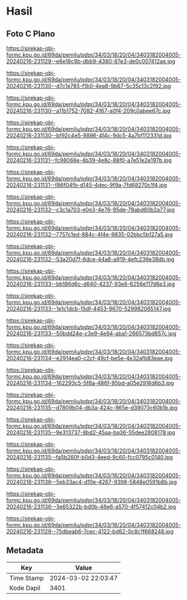 # Hasil

## Foto C Plano

https://sirekap-obj-formc.kpu.go.id/69da/pemilu/pdpr/34/03/18/20/04/3403182004005-20240216-231129--e6e18c9b-dbb9-4380-87e3-de0c007412ae.jpg

https://sirekap-obj-formc.kpu.go.id/69da/pemilu/pdpr/34/03/18/20/04/3403182004005-20240216-231130--d7c1e785-f1b0-4ea8-9b67-5c35c13c2f92.jpg

https://sirekap-obj-formc.kpu.go.id/69da/pemilu/pdpr/34/03/18/20/04/3403182004005-20240216-231130--a11b1752-7082-4167-a0f4-209c0abee67c.jpg

https://sirekap-obj-formc.kpu.go.id/69da/pemilu/pdpr/34/03/18/20/04/3403182004005-20240216-231130--bf92c4e5-9896-4f4c-9dc5-4a7bf112331d.jpg

https://sirekap-obj-formc.kpu.go.id/69da/pemilu/pdpr/34/03/18/20/04/3403182004005-20240216-231131--fc98068e-4b39-4e8c-88f0-a7e51e2e197b.jpg

https://sirekap-obj-formc.kpu.go.id/69da/pemilu/pdpr/34/03/18/20/04/3403182004005-20240216-231131--f86f04fb-d145-4dec-9f9a-7fd68270c1f4.jpg

https://sirekap-obj-formc.kpu.go.id/69da/pemilu/pdpr/34/03/18/20/04/3403182004005-20240216-231132--c3c1a703-e0e3-4e76-95de-78abd60b2a77.jpg

https://sirekap-obj-formc.kpu.go.id/69da/pemilu/pdpr/34/03/18/20/04/3403182004005-20240216-231132--7757c1ed-884c-4f4e-9835-02bbc5b127a5.jpg

https://sirekap-obj-formc.kpu.go.id/69da/pemilu/pdpr/34/03/18/20/04/3403182004005-20240216-231132--53a20d7f-6dce-44a8-a919-4efc236e38db.jpg

https://sirekap-obj-formc.kpu.go.id/69da/pemilu/pdpr/34/03/18/20/04/3403182004005-20240216-231133--bb186d6c-d640-4237-93e6-6256e117d6e3.jpg

https://sirekap-obj-formc.kpu.go.id/69da/pemilu/pdpr/34/03/18/20/04/3403182004005-20240216-231133--1e1c1dcb-15df-4453-9670-529982065147.jpg

https://sirekap-obj-formc.kpu.go.id/69da/pemilu/pdpr/34/03/18/20/04/3403182004005-20240216-231133--50bdd24e-c3e9-4e94-aba1-266573bd657c.jpg

https://sirekap-obj-formc.kpu.go.id/69da/pemilu/pdpr/34/03/18/20/04/3403182004005-20240216-231134--e2914ea0-c2cf-49cf-be5e-4e32afb83eae.jpg

https://sirekap-obj-formc.kpu.go.id/69da/pemilu/pdpr/34/03/18/20/04/3403182004005-20240216-231134--162293c5-5f8a-486f-95bd-a05e2916d6b3.jpg

https://sirekap-obj-formc.kpu.go.id/69da/pemilu/pdpr/34/03/18/20/04/3403182004005-20240216-231135--d7809b04-db3a-424c-965e-d39073c60b1b.jpg

https://sirekap-obj-formc.kpu.go.id/69da/pemilu/pdpr/34/03/18/20/04/3403182004005-20240216-231135--9e313737-8bd2-45aa-ba36-55dee2808178.jpg

https://sirekap-obj-formc.kpu.go.id/69da/pemilu/pdpr/34/03/18/20/04/3403182004005-20240216-231135--fa5b260f-b0d3-4eed-9c60-fcc0795c0140.jpg

https://sirekap-obj-formc.kpu.go.id/69da/pemilu/pdpr/34/03/18/20/04/3403182004005-20240216-231136--5eb33ac4-d10e-4267-9398-5848e0591b8b.jpg

https://sirekap-obj-formc.kpu.go.id/69da/pemilu/pdpr/34/03/18/20/04/3403182004005-20240216-231136--3e65322b-bd0b-46e6-a570-4f57412c04b2.jpg

https://sirekap-obj-formc.kpu.go.id/69da/pemilu/pdpr/34/03/18/20/04/3403182004005-20240216-231129--75dbeab6-7cec-4122-bd62-0c8c1f668248.jpg


## Metadata

| Key        | Value               |
| ---------- | ------------------- |
| Time Stamp | 2024-03-02 22:03:47 |
| Kode Dapil | 3401                |



